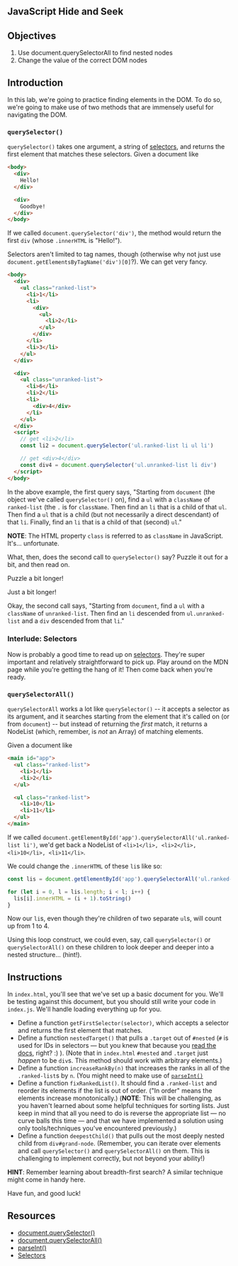 JavaScript Hide and Seek
---

## Objectives

1. Use document.querySelectorAll to find nested nodes
2. Change the value of the correct DOM nodes

## Introduction

In this lab, we're going to practice finding elements in the DOM. To do so, we're going to make use of two methods that are immensely useful for navigating the DOM.

### `querySelector()`

`querySelector()` takes one argument, a string of [selectors](https://developer.mozilla.org/en-US/docs/Web/Guide/CSS/Getting_Started/Selectors), and returns the first element that matches these selectors. Given a document like

``` html
<body>
  <div>
    Hello!
  </div>

  <div>
    Goodbye!
  </div>
</body>
```

If we called `document.querySelector('div')`, the method would return the first `div` (whose `.innerHTML` is "Hello!").

Selectors aren't limited to tag names, though (otherwise why not just use `document.getElementsByTagName('div')[0]`?). We can get very fancy.

``` html
<body>
  <div>
    <ul class="ranked-list">
      <li>1</li>
      <li>
        <div>
          <ul>
            <li>2</li>
          </ul>
        </div>
      </li>
      <li>3</li>
    </ul>
  </div>

  <div>
    <ul class="unranked-list">
      <li>6</li>
      <li>2</li>
      <li>
        <div>4</div>
      </li>
    </ul>
  </div>
  <script>
    // get <li>2</li>
    const li2 = document.querySelector('ul.ranked-list li ul li')

    // get <div>4</div>
    const div4 = document.querySelector('ul.unranked-list li div')
  </script>
</body>
```

In the above example, the first query says, "Starting from `document` (the object we've called `querySelector()` on), find a `ul` with a `className` of `ranked-list` (the `.` is for `className`. Then find an `li` that is a child of that `ul`. Then find a `ul` that is a child (but not necessarily a direct descendant) of that `li`. Finally, find an `li` that is a child of that (second) `ul`."

**NOTE**: The HTML property `class` is referred to as `className` in JavaScript. It's... unfortunate.

What, then, does the second call to `querySelector()` say? Puzzle it out for a bit, and then read on.

Puzzle a bit longer!

Just a bit longer!

Okay, the second call says, "Starting from `document`, find a `ul` with a `className` of `unranked-list`. Then find an `li` descended from `ul.unranked-list` and a `div` descended from that `li`."

### Interlude: Selectors

Now is probably a good time to read up on [selectors](https://developer.mozilla.org/en-US/docs/Web/Guide/CSS/Getting_Started/Selectors). They're super important and relatively straightforward to pick up. Play around on the MDN page while you're getting the hang of it! Then come back when you're ready.

### `querySelectorAll()`

`querySelectorAll` works a lot like `querySelector()` -- it accepts a selector as its argument, and it searches starting from the element that it's called on (or from `document`) -- but instead of returning the _first_ match, it returns a NodeList (which, remember, is _not_ an Array) of matching elements.

Given a document like

``` html
<main id="app">
  <ul class="ranked-list">
    <li>1</li>
    <li>2</li>
  </ul>

  <ul class="ranked-list">
    <li>10</li>
    <li>11</li>
  </ul>
</main>
```

If we called `document.getElementById('app').querySelectorAll('ul.ranked-list li')`, we'd get back a NodeList of `<li>1</li>, <li>2</li>, <li>10</li>, <li>11</li>`.

We could change the `.innerHTML` of these `li`s like so:

``` javascript
const lis = document.getElementById('app').querySelectorAll('ul.ranked-list li')

for (let i = 0, l = lis.length; i < l; i++) {
  lis[i].innerHTML = (i + 1).toString()
}
```

Now our `li`s, even though they're children of two separate `ul`s, will count up from 1 to 4.

Using this loop construct, we could even, say, call `querySelector()` or `querySelectorAll()` on these children to look deeper and deeper into a nested structure... (hint!).

## Instructions

In `index.html`, you'll see that we've set up a basic document for you. We'll be testing against this document, but you should still write your code in `index.js`. We'll handle loading everything up for you.

- Define a function `getFirstSelector(selector)`, which accepts a selector and returns the first element that matches.
- Define a function `nestedTarget()` that pulls a `.target` out of `#nested` (`#` is used for IDs in selectors — but you knew that because you [read the docs](https://developer.mozilla.org/en-US/docs/Web/Guide/CSS/Getting_Started/Selectors), right? :) ). (Note that in `index.html` `#nested` and `.target` just _happen_ to be `div`s. This method should work with arbitrary elements.)
- Define a function `increaseRankBy(n)` that increases the ranks in all of the `.ranked-list`s by `n`. (You might need to make use of [`parseInt()`](https://developer.mozilla.org/en-US/docs/Web/JavaScript/Reference/Global_Objects/parseInt)
- Define a function `fixRankedList()`. It should find a `.ranked-list` and reorder its elements if the list is out of order. ("In order" means the elements increase monotonically.) (**NOTE**: This will be challenging, as you haven't learned about some helpful techniques for sorting lists. Just keep in mind that all you need to do is reverse the appropriate list — no curve balls this time — and that we have implemented a solution using only tools/techniques you've encountered previously.)
- Define a function `deepestChild()` that pulls out the most deeply nested child from `div#grand-node`. (Remember, you can iterate over elements and call `querySelector()` and `querySelectorAll()` on them. This is challenging to implement correctly, but not beyond your ability!)

**HINT**: Remember learning about breadth-first search? A similar technique might come in handy here.

Have fun, and good luck!

## Resources

- [document.querySelector()](https://developer.mozilla.org/en-US/docs/Web/API/Document/querySelector)
- [document.querySelectorAll()](https://developer.mozilla.org/en-US/docs/Web/API/Document/querySelectorAll)
- [parseInt()](https://developer.mozilla.org/en-US/docs/Web/JavaScript/Reference/Global_Objects/parseInt)
- [Selectors](https://developer.mozilla.org/en-US/docs/Web/Guide/CSS/Getting_Started/Selectors)
